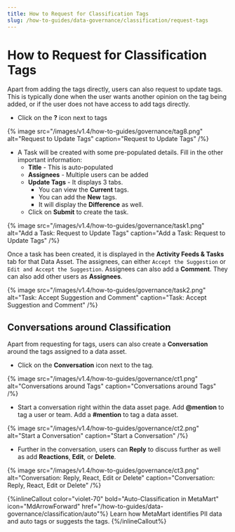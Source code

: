```yaml
---
title: How to Request for Classification Tags
slug: /how-to-guides/data-governance/classification/request-tags
---
```


# How to Request for Classification Tags

Apart from adding the tags directly, users can also request to update tags. This is typically done when the user wants another opinion on the tag being added, or if the user does not have access to add tags directly.

- Click on the **?** icon next to tags

{% image
src="/images/v1.4/how-to-guides/governance/tag8.png"
alt="Request to Update Tags"
caption="Request to Update Tags"
/%}

- A Task will be created with some pre-populated details. Fill in the other important information:
  - **Title** - This is auto-populated
  - **Assignees** - Multiple users can be added
  - **Update Tags** - It displays 3 tabs. 
    - You can view the **Current** tags. 
    - You can add the **New** tags.
    - It will display the **Difference** as well.
  - Click on **Submit** to create the task.

 {% image
 src="/images/v1.4/how-to-guides/governance/task1.png"
 alt="Add a Task: Request to Update Tags"
 caption="Add a Task: Request to Update Tags"
 /%}

Once a task has been created, it is displayed in the **Activity Feeds & Tasks** tab for that Data Asset. The assignees, can either `Accept the Suggestion` or `Edit and Accept the Suggestion`. Assignees can also add a **Comment**. They can also add other users as **Assignees**. 

{% image
src="/images/v1.4/how-to-guides/governance/task2.png"
alt="Task: Accept Suggestion and Comment"
caption="Task: Accept Suggestion and Comment"
/%}

## Conversations around Classification

Apart from requesting for tags, users can also create a **Conversation** around the tags assigned to a data asset.
- Click on the **Conversation** icon next to the tag.

{% image
src="/images/v1.4/how-to-guides/governance/ct1.png"
alt="Conversations around Tags"
caption="Conversations around Tags"
/%}

- Start a conversation right within the data asset page. Add **@mention** to tag a user or team. Add a **#mention** to tag a data asset.

{% image
src="/images/v1.4/how-to-guides/governance/ct2.png"
alt="Start a Conversation"
caption="Start a Conversation"
/%}

- Further in the conversation, users can **Reply** to discuss further as well as add **Reactions**, **Edit**, or **Delete**.

{% image
src="/images/v1.4/how-to-guides/governance/ct3.png"
alt="Conversation: Reply, React, Edit or Delete"
caption="Conversation: Reply, React, Edit or Delete"
/%}

{%inlineCallout
  color="violet-70"
  bold="Auto-Classification in MetaMart"
  icon="MdArrowForward"
  href="/how-to-guides/data-governance/classification/auto"%}
  Learn how MetaMart identifies PII data and auto tags or suggests the tags.
{%/inlineCallout%}
